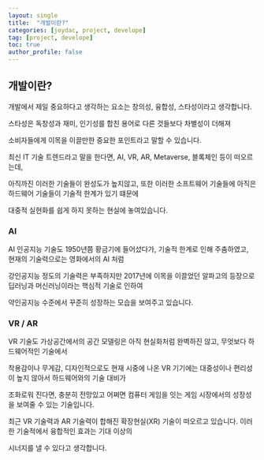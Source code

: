 ```yaml
---
layout: single
title:  "개발이란?"
categories: [joydac, project, develope]
tag: [project, develope]
toc: true
author_profile: false
---
```


## 개발이란?

개발에서 제일 중요하다고 생각하는 요소는 창의성, 융합성, 스타성이라고 생각합니다.

스타성은 독창성과 재미, 인기성를 합친 용어로 다른 것들보다 차별성이 더해져 

소비자들에게 이목을 이끌만한 중요한 포인트라고 말할 수 있습니다.



최신 IT 기술 트렌드라고 말을 한다면, AI, VR, AR, Metaverse, 블록체인 등이 떠오르는데,

아직까진 이러한 기술들이 완성도가 높지않고, 또한 이러한 소프트웨어 기술들에 아직은 하드웨어 기술들이 기술적 한계가 있기 떄문에

대중적 실현화를 쉽게 하지 못하는 현실에 놓여있습니다.  



### AI

AI 인공지능 기술도 1950년쯤 황금기에 들어섰다가, 기술적 한계로 인해 주춤하였고, 현재의 기술력으로는 영화에서의 AI 처럼

강인공지능 정도의 기술력은 부족하지만 2017년에 이목을 이끌었던 알파고의 등장으로 딥러닝과 머신러닝이라는 핵심적 기술로 인하여

약인공지능 수준에서 꾸준히 성장하는 모습을 보여주고 있습니다.

### VR / AR

VR 기술도 가상공간에서의 공간 모델링은 아직 현실화처럼 완벽하진 않고, 무엇보다 하드웨어적인 기술에서 

착용감이나 무게감, 디자인적으로도 현재 시중에 나온 VR 기기에는 대중성이나 편리성이 높지 않아서 하드웨어와의 기술 대비가 

조화로워 진다면, 충분히 전망있고 어쩌면 컴퓨터 게임을 잇는 게임 시장에서의 성장성을 보여줄 수 있는 기술입니다.

최근 VR 기술력과 AR 기술력이 합해진 확장현실(XR) 기술이 떠오르고 있습니다. 이러한 기술적에서 융합적인 효과는 기대 이상의

시너지를 낼 수 있다고 생각합니다. 